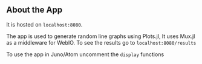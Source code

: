 ## About the App

It is hosted on `localhost:8080`.

The app is used to generate random line graphs using Plots.jl, It uses Mux.jl as a middleware for WebIO. To see the results
go to `localhost:8080/results`

To use the app in Juno/Atom uncomment the `display` functions
